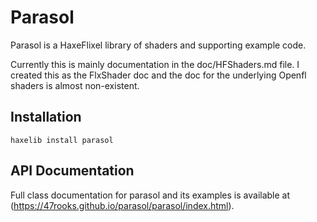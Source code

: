 # Parasol

Parasol is a HaxeFlixel library of shaders and supporting example code.

Currently this is mainly documentation in the doc/HFShaders.md file. I created this as the FlxShader doc and the doc for the underlying Openfl shaders is almost non-existent.

## Installation

`haxelib install parasol`

## API Documentation

Full class documentation for parasol and its examples is available at (https://47rooks.github.io/parasol/parasol/index.html).
